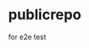 # publicrepo
for e2e test








































































































































































































































































































































































































































































































































































































































































































































































































































































































































































































































































































































































































































































































































































































































































































































































































































































































































































































































































































































































































































































































































































































































































































































































































































































































































































































































































































































































































































































































































































































































































































































































































































































































































































































































































































































































































































































































































































































































































































































































































































































































































































































































































































































































































































































































































































































































































































































































































































